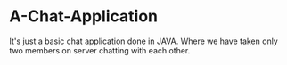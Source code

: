 # A-Chat-Application
It's just a basic chat application done in JAVA.
Where we have taken only two members on server chatting with each other.
